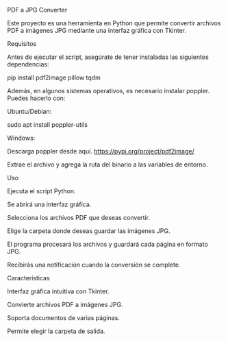 PDF a JPG Converter

Este proyecto es una herramienta en Python que permite convertir archivos PDF a imágenes JPG mediante una interfaz gráfica con Tkinter.

Requisitos

Antes de ejecutar el script, asegúrate de tener instaladas las siguientes dependencias:

pip install pdf2image pillow tqdm

Además, en algunos sistemas operativos, es necesario instalar poppler. Puedes hacerlo con:

Ubuntu/Debian:

sudo apt install poppler-utils

Windows:

Descarga poppler desde aquí. https://pypi.org/project/pdf2image/

Extrae el archivo y agrega la ruta del binario a las variables de entorno.

Uso

Ejecuta el script Python.

Se abrirá una interfaz gráfica.

Selecciona los archivos PDF que deseas convertir.

Elige la carpeta donde deseas guardar las imágenes JPG.

El programa procesará los archivos y guardará cada página en formato JPG.

Recibirás una notificación cuando la conversión se complete.

Características

Interfaz gráfica intuitiva con Tkinter.

Convierte archivos PDF a imágenes JPG.

Soporta documentos de varias páginas.

Permite elegir la carpeta de salida.
